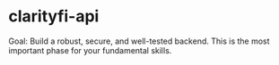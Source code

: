 # clarityfi-api
Goal: Build a robust, secure, and well-tested backend. This is the most important phase for your fundamental skills.
